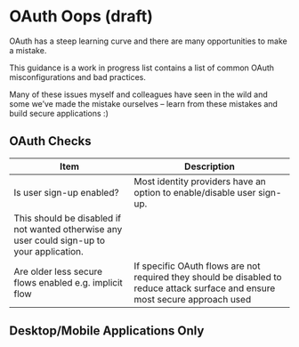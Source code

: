 # OAuth Oops (draft)

OAuth has a steep learning curve and there are many opportunities to make a mistake.

This guidance is a work in progress list contains a list of common OAuth misconfigurations and bad practices.

Many of these issues myself and colleagues have seen in the wild and some we’ve made the mistake ourselves – learn from these mistakes and build secure applications :)

## OAuth Checks

| Item    | Description |
| -------- | ------- |
| Is user sign-up enabled?  | Most identity providers have an option to enable/disable user sign-up. 
This should be disabled if not wanted otherwise any user could sign-up to your application. |
| Are older less secure flows enabled e.g. implicit flow | If specific OAuth flows are not required they should be disabled to reduce attack surface and ensure most secure approach used |

## Desktop/Mobile Applications Only